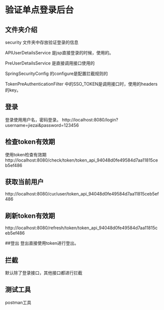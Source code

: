 # 验证单点登录后台

## 文件夹介绍
security 文件夹中存放验证登录的信息

APIUserDetailsService 是jsp直接登录的时候，使用的。

PreUserDetailsService 是直接调用接口使用的

SpringSecurityConfig 的configure是配置拦截规则的

TokenPreAuthenticationFilter 中的SSO_TOKEN是调用接口时，使用的headers的key。

## 登录
登录使用用户名，密码登录。
http://localhost:8080/login?username=jiezai&password=123456

## 检查token有效期
使用token检查有效期
http://localhost:8080/check/token/token_api_94048d0fe49584d7aa11815ceb5ef486

## 获取当前用户
http://localhost:8080/cur/user/token_api_94048d0fe49584d7aa11815ceb5ef486

## 刷新token有效期
http://localhost:8080/refresh/token/token_api_94048d0fe49584d7aa11815ceb5ef486

##登出
登出直接使用token进行登出。

## 拦截

默认除了登录接口，其他接口都进行拦截

## 测试工具

postman工具

